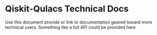 # Qiskit-Qulacs Technical Docs

Use this document provide or link to documentation geared toward more technical users. Something like a full API could be provided here.
